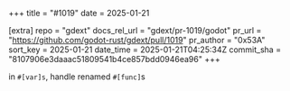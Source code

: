 +++
title = "#1019"
date = 2025-01-21

[extra]
repo = "gdext"
docs_rel_url = "gdext/pr-1019/godot"
pr_url = "https://github.com/godot-rust/gdext/pull/1019"
pr_author = "0x53A"
sort_key = 2025-01-21
date_time = 2025-01-21T04:25:34Z
commit_sha = "8107906e3daaac51809541b4ce857bdd0946ea96"
+++

in `#[var]s`, handle renamed `#[func]`s

